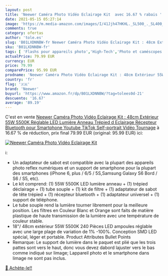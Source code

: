 ```yaml
---
layout: post
title: 'Neewer Caméra Photo Vidéo Eclairage Kit  avec 16.67 % rabais '
date: 2021-05-15 05:27:14
image: 'https://m.media-amazon.com/images/I/41Jjh47HKHL._SL500_._SL400_.jpg'
comments: true
category: ofertas
author: 'tole.es'
slug: 'B01LXDNNBW-fr Neewer Caméra Photo Vidéo Eclairage Kit : 48cm Extérieur...'
sku: 'B01LXDNNBW-fr'
tags: [ 'Flashs pour appareils photo','High-Tech','Photo et caméscopes','neewer', ]
actualPrice: 79.99 EUR
currency: EUR
price: 79.99
comparePrice: 95.99 EUR
prodname: 'Neewer Caméra Photo Vidéo Eclairage Kit : 48cm Extérieur 55W 5500K Réglable LED Lumière Anneau  Trépied d Eclairage  Récepteur Bluetooth pour Smartphone  Youtube  TikTok Self-portrait Vidéo Tournage'
country: 'fr'
flag: '🇫🇷'
brand: 'Neewer'
buyurl: 'https://www.amazon.fr/dp/B01LXDNNBW/?tag=tolees0d-21'
descuento: '16.67'
average: '89.19'
---
```


C'est en vente [Neewer Caméra Photo Vidéo Eclairage Kit : 48cm Extérieur 55W 5500K Réglable LED Lumière Anneau  Trépied d Eclairage  Récepteur Bluetooth pour Smartphone  Youtube  TikTok Self-portrait Vidéo Tournage](https://www.amazon.fr/dp/B01LXDNNBW/?tag=tolees0d-21)  à  16.67 % de réduction, prix final  79.99 EUR (original: 95.99 EUR) ici:

[![Neewer Caméra Photo Vidéo Eclairage Kit ](https://m.media-amazon.com/images/I/41Jjh47HKHL._SL500_._SL400_.jpg)](https://www.amazon.fr/dp/B01LXDNNBW/?tag=tolees0d-21)

ℹ️:

- Un adaptateur de sabot est compatible avec la plupart des appareils photo reflex numériques et un support de smartphone pour la plupart des smartphones (iPhone 6, plus / 6/5 / 5S,Samsung Galaxy S6 Bord / S6 / S5, etc).
- Le kit comprend: (1) 55W 5500K LED lumière anneau + (1) trépied déclairage + (1) tube souple + (1) kit de filtre + (1) adaptateur de sabot de tête trépied + (1) récepteur bluetooth + (1) adaptateur universel + (1) support de téléphone.
- Le tube souple rend la lumière tourner librement pour la meilleure position. Les filtres en Couleur Blanc et Orange sont faits de matière plastique de haute transmission de la lumière avec une température de couleur stable.
- 18"/ 48cm extérieur 55W 5500K 240 Pièces LED ampoules réglable avec une large plage de variation de 1% -100%. Conception SMD LED spécial, léger et portable. Product Attributes Bullet Points
- Remarque: Le support de lumière dans le paquet est plié que les trois pattes sont vers le haut, donc vous devez dabord lajuster vers le bas comme indiqué sur limage; Lappareil photo et le smartphone dans limage ne sont pas inclus.

[🛒 Achète-le!!](https://www.amazon.fr/dp/B01LXDNNBW/?tag=tolees0d-21)
